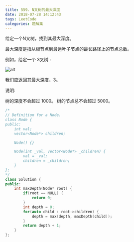 ```yaml
---
title: 559. N叉树的最大深度
date: 2018-07-28 14:12:43
tags: LeetCode
categories: 题解集
---
```


给定一个N叉树，找到其最大深度。

最大深度是指从根节点到最远叶子节点的最长路径上的节点总数。

例如，给定一个 3叉树 :


![alt](https://leetcode-cn.com/static/images/problemset/NaryTreeExample.png)
 

我们应返回其最大深度，3。

说明:

树的深度不会超过 1000。
树的节点总不会超过 5000。
```cpp
/*
// Definition for a Node.
class Node {
public:
    int val;
    vector<Node*> children;

    Node() {}

    Node(int _val, vector<Node*> _children) {
        val = _val;
        children = _children;
    }
};
*/
class Solution {
public:
    int maxDepth(Node* root) {
        if(root == NULL) {
            return 0;
        }
        int depth = 0;
        for(auto child : root->children) {
            depth = max(depth, maxDepth(child));
        }
        return depth + 1;
    }
};
```